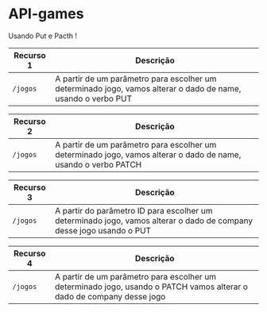 # API-games
Usando Put e Pacth !

| Recurso 1 | Descrição |
| --- | --- |
| `/jogos` | A partir de um parâmetro para escolher um determinado jogo, vamos alterar o dado de name, usando o verbo PUT|

| Recurso 2 | Descrição |
| --- | --- |
| `/jogos` |  A partir de um parâmetro para escolher um determinado jogo, vamos alterar o dado de name, usando o verbo PATCH|

| Recurso  3 | Descrição |
| --- | --- |
| `/jogos` | A partir do parâmetro ID para escolher um determinado jogo, vamos alterar o dado de company desse jogo usando o PUT|

| Recurso 4 | Descrição |
| --- | --- |
| `/jogos` | A partir de um parâmetro para escolher um determinado jogo, usando o PATCH vamos alterar o dado de company desse jogo

